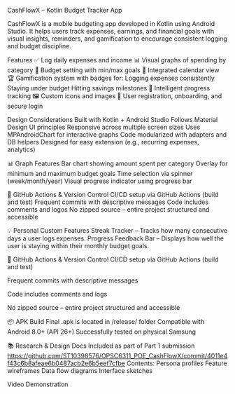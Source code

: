 CashFlowX – Kotlin Budget Tracker App

CashFlowX is a mobile budgeting app developed in Kotlin using Android Studio. It helps users track expenses, earnings, and financial goals with visual insights, reminders, and gamification to encourage consistent logging and budget discipline.

Features
✅ Log daily expenses and income
📊 Visual graphs of spending by category
🎯 Budget setting with min/max goals
📅 Integrated calendar view
🏆 Gamification system with badges for:
Logging expenses consistently
Staying under budget
Hitting savings milestones
🧠 Intelligent progress tracking
🖼️ Custom icons and images
👤 User registration, onboarding, and secure login

Design Considerations
Built with Kotlin + Android Studio
Follows Material Design UI principles
Responsive across multiple screen sizes
Uses MPAndroidChart for interactive graphs
Code modularized with adapters and DB helpers
Designed for easy extension (e.g., recurring expenses, analytics)

📊 Graph Features
Bar chart showing amount spent per category
Overlay for minimum and maximum budget goals
Time selection via spinner (week/month/year)
Visual progress indicator using progress bar

🧪 GitHub Actions & Version Control
CI/CD setup via GitHub Actions (build and test)
Frequent commits with descriptive messages
Code includes comments and logos 
No zipped source – entire project structured and accessible

💡 Personal Custom Features
Streak Tracker – Tracks how many consecutive days a user logs expenses.
Progress Feedback Bar – Displays how well the user is staying within their monthly budget goals.

🧪 GitHub Actions & Version Control
CI/CD setup via GitHub Actions (build and test)

Frequent commits with descriptive messages

Code includes comments and logs

No zipped source – entire project structured and accessible

📦 APK Build
Final .apk is located in /release/ folder
Compatible with Android 8.0+ (API 26+)
Successfully tested on physical Samsung

📚 Research & Design Docs
Included as part of Part 1 submission
https://github.com/ST10398576/OPSC6311_POE_CashFlowX/commit/4011e4f43c6b8afeae6b0487acb2e6b5eef7cfbe
Contents:
Persona profiles
Feature wireframes
Data flow diagrams
Interface sketches

Video Demonstration


